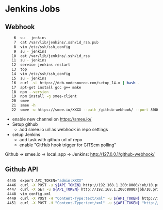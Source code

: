 # Jenkins Jobs

## Webhook

```bash
    6  su - jenkins
    7  cat /var/lib/jenkins/.ssh/id_rsa.pub
    8  vim /etc/ssh/ssh_config
    9  su - jenkins
   10  cat /var/lib/jenkins/.ssh/id_rsa
   11  su - jenkins
   12  service jenkins restart
   13  top
   14  vim /etc/ssh/ssh_config
   15  su - jenkins
   16  curl -sL https://deb.nodesource.com/setup_14.x | bash -
   17  apt-get install gcc g++ make
   18  npm --version
   19  npm install -g smee-client
   20  smee
   21  smee -h
   22  smee -u https://smee.io/XXXX --path /github-webhook/ --port 8080
```

- enable new channel on https://smee.io/
- Setup github
  - add smee.io url as webhook in repo settings
- setup Jenkins
  - add task with github url of repo
  - enable "GitHub hook trigger for GITScm polling"

Github -> smee.io -> local_app -> Jenkins: http://127.0.0.1/github-webhook/

## Github API

```bash
 4445  export API_TOKEN="admin:XXXX"
 4446  curl -X POST -u ${API_TOKEN} http://192.168.1.200:8080/job/10.print.env/build
 4447  curl -X GET -u ${API_TOKEN} http://192.168.1.200:8080/job/10.print.env/config.xml -o config.xml
 4448  vim config.xml
 4449  curl -X POST -H "Content-Type:text/xml" -u ${API_TOKEN} http://192.168.1.200:8080/job/10.print.env/config.xml --data-binary "@config.xml"
 4451  curl -X POST -H "Content-Type:text/xml" -u ${API_TOKEN} "http://192.168.1.200:8080/createItem?name=10.1.env" --data-binary "@config.xml"
```